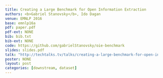 ```yaml
---
title: Creating a Large Benchmark for Open Information Extraction
authors: <b>Gabriel Stanovsky</b>, Ido Dagan
venue: EMNLP 2016
base: emnlp16a
pdf: paper.pdf
pdf-ext: NONE
bib: bib.txt
bib-ext: NONE
code: https://github.com/gabrielStanovsky/oie-benchmark
slides: slides.pdf
talk: "http://techtalks.tv/talks/creating-a-large-benchmark-for-open-information-extraction/63358/"
poster: NONE
layout: post
categories: [downstream, dataset]
---
```

